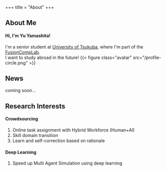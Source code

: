 +++
title = "About"
+++

## About Me
#### Hi, I'm Yu Yamashita!
I'm a senior student at [University of Tsukuba](https://www.tsukuba.ac.jp/en/),
where I'm part of the [FusionCompLab](https://fusioncomplab.org/index.html).<br>
I want to study abroad in the future!
{{< figure class="avatar" src="/profile-circle.png" >}}

<!--
This is a Hugo based resume template. You can find the full source code on
[GitHub](https://github.com/ojroques/hugo-researcher).
-->

## News
coming soon...

## Research Interests
#### Crowdsourcing
1. Online task assignment with Hybrid Workforce (Human+AI)
2. Skill domain transition
3. Learn and self-correction based on rationale

#### Deep Learning
1. Speed up Multi Agent Simulation using deep learning

<!-- 
aaaula placerat ex, a consectetur odio
pharetra quis[^1]. Mauris id urna ante.

Fusce pharetra diam ac nisi aliquet, velegestas ex iaculis. Pellentesque
laoreet cursus tellus sed pellentesque. Praesent a rhoncus elit[^2]. Nunc
ipsum nisl, consequat sit amet pretium quis, gravida id ipsum.
-->